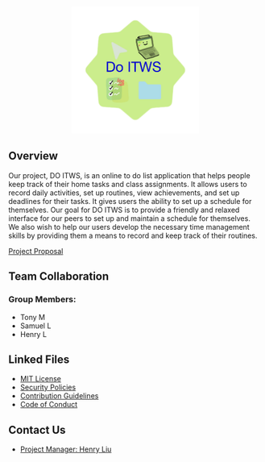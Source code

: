 <p align="center">
  <img src="https://github.com/hayTambourineMan/F21-ITWS1100-G14/blob/main/web/resources/Logo.png" width="50%" title="DO ITWS Logo">
</p>

## Overview

Our project, DO ITWS, is an online to do list application that helps people keep track of their home tasks and class assignments. It allows users to record daily activities, set up routines, view achievements, and set up deadlines for their tasks. It gives users the ability to set up a schedule for themselves. Our goal for DO ITWS is to provide a friendly and relaxed interface for our peers to set up and maintain a schedule for themselves. We also wish to help our users develop the necessary time management skills by providing them a means to record and keep track of their routines.

[Project Proposal](https://docs.google.com/document/d/1wcOxe2cv3cUKzLyQuvTug6jKY8uNlcYWYdqwTh5Umio/edit)

## Team Collaboration
### Group Members:
- Tony M
- Samuel L
- Henry L

## Linked Files

- [MIT License](LICENSE)
- [Security Policies](.github/SECURITY.md)
- [Contribution Guidelines](.github/CONTRIBUTION.md)
- [Code of Conduct](.github/CODE_OF_CONDUCT.md)


## Contact Us

- [Project Manager: Henry Liu](henryhongbinliu@gmail.com)
